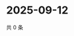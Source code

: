 # 2025-09-12

共 0 条

<!-- BEGIN ZHIHUQUESTIONS -->
<!-- 最后更新时间 Fri Sep 12 2025 11:21:15 GMT+0800 (China Standard Time) -->

<!-- END ZHIHUQUESTIONS -->
